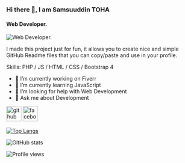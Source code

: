 ### Hi there 👋, I am Samsuuddin TOHA
#### Web Developer.
![Web Developer.](https://scontent.fdac127-1.fna.fbcdn.net/v/t1.6435-9/45957666_1929363534037235_2427357542507085824_n.jpg?_nc_cat=102&ccb=1-5&_nc_sid=e3f864&_nc_eui2=AeHH4a0ct3wFVci17F6kR96ZSTtPvwlBvWVJO0-_CUG9ZepaKPHjY-PDbPgp3zGnkkKnjcBaMdZw63nHCaLQj9SV&_nc_ohc=cM9qezNntIgAX_85OR_&_nc_ht=scontent.fdac127-1.fna&oh=00_AT834XzYituvN0it03BRBHrmx9PxHSsJTA7ljig2P9ZtDQ&oe=6278B1FC)

I made this project just for fun, it allows you to create nice and simple GitHub Readme files that you can copy/paste and use in your profile.

Skills: PHP / JS / HTML / CSS / Bootstrap 4

- 🔭 I’m currently working on Fiverr 
- 🌱 I’m currently learning JavaScript 
- 🤔 I’m looking for help with Web Development 
- 💬 Ask me about Development 


[<img src='https://cdn.jsdelivr.net/npm/simple-icons@3.0.1/icons/github.svg' alt='github' height='40'>](https://github.com/tohasoft)  [<img src='https://cdn.jsdelivr.net/npm/simple-icons@3.0.1/icons/facebook.svg' alt='facebook' height='40'>](https://www.facebook.com/samsuuddintoha)  

[![Top Langs](https://github-readme-stats.vercel.app/api/top-langs/?username=tohasoft)](https://github.com/anuraghazra/github-readme-stats)

![GitHub stats](https://github-readme-stats.vercel.app/api?username=tohasoft&show_icons=true)  

![Profile views](https://gpvc.arturio.dev/tohasoft)  
